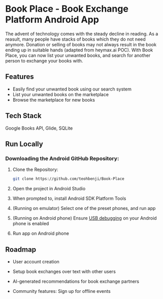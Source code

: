 
# Book Place - Book Exchange Platform Android App

The advent of technology comes with the steady decline in reading. As a reasult, many people have stacks of books which they do not need anymore. Donation or selling of books may not always result in the book ending up in suitable hands (adapted from heymax.ai POC). With Book Place, you can now list your unwanted books, and search for another person to exchange your books with.




## Features

- Easily find your unwanted book using our search system
- List your unwanted books on the marketplace
- Browse the marketplace for new books



## Tech Stack

Google Books API, Glide, SQLite 

## Run Locally

###  Downloading the Android GitHub Repository:

1. Clone the Repository:
   ```bash
   git clone https://github.com/teohbenji/Book-Place

2. Open the project in Android Studio

3. When prompted to, install Android SDK Platform Tools

4. (Running on emulator) Select one of the preset phones, and run app

5. (Running on Android phone) Ensure [USB debugging](https://developer.android.com/studio/debug/dev-options) on your Android phone is enabled

6. Run app on Android phone
## Roadmap

- User account creation

- Setup book exchanges over text with other users

- AI-generated recommendations for book exchange partners

- Community features: Sign up for offline events

